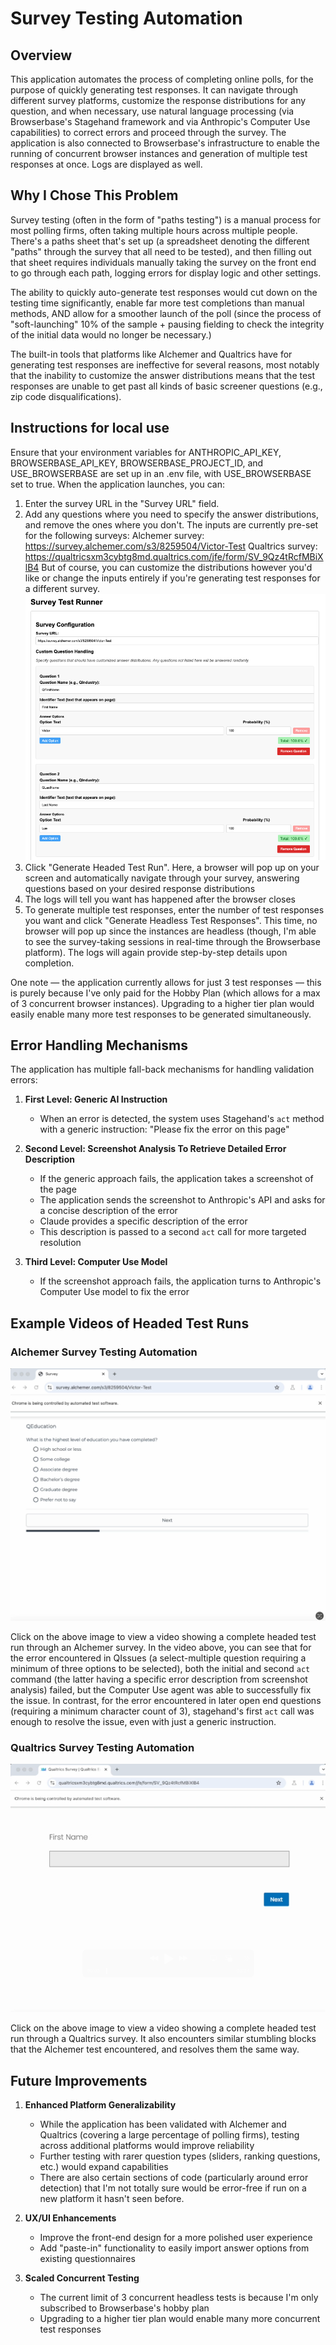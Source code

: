 # Survey Testing Automation

## Overview

This application automates the process of completing online polls, for the purpose of quickly generating test responses. It can navigate through different survey platforms, customize the response distributions for any question, and when necessary, use natural language processing (via Browserbase's Stagehand framework and via Anthropic's Computer Use capabilities) to correct errors and proceed through the survey. The application is also connected to Browserbase's infrastructure to enable the running of concurrent browser instances and generation of multiple test responses at once. Logs are displayed as well.


## Why I Chose This Problem

Survey testing (often in the form of "paths testing") is a manual process for most polling firms, often taking multiple hours across multiple people. There's a paths sheet that's set up (a spreadsheet denoting the different "paths" through the survey that all need to be tested), and then filling out that sheet requires individuals manually taking the survey on the front end to go through each path, logging errors for display logic and other settings.

The ability to quickly auto-generate test responses would cut down on the testing time significantly, enable far more test completions than manual methods, AND allow for a smoother launch of the poll (since the process of "soft-launching" 10% of the sample + pausing fielding to check the integrity of the initial data would no longer be necessary.)

The built-in tools that platforms like Alchemer and Qualtrics have for generating test responses are ineffective for several reasons, most notably that the inability to customize the answer distributions means that the test responses are unable to get past all kinds of basic screener questions (e.g., zip code disqualifications).

## Instructions for local use

Ensure that your environment variables for ANTHROPIC_API_KEY, BROWSERBASE_API_KEY, BROWSERBASE_PROJECT_ID, and USE_BROWSERBASE are set up in an .env file, with USE_BROWSERBASE set to true. When the application launches, you can:

1. Enter the survey URL in the "Survey URL" field.
2. Add any questions where you need to specify the answer distributions, and remove the ones where you don't. The inputs are currently pre-set for the following surveys:
Alchemer survey: https://survey.alchemer.com/s3/8259504/Victor-Test
Qualtrics survey: https://qualtricsxm3cybtg8md.qualtrics.com/jfe/form/SV_9Qz4tRcfMBiXlB4
But of course, you can customize the distributions however you'd like or change the inputs entirely if you're generating test responses for a different survey.
![Frontend display](images/frontend-screenshot.png)
3. Click "Generate Headed Test Run". Here, a browser will pop up on your screen and automatically navigate through your survey, answering questions based on your desired response distributions
4. The logs will tell you want has happened after the browser closes
5. To generate multiple test responses, enter the number of test responses you want and click "Generate Headless Test Responses". This time, no browser will pop up since the instances are headless (though, I'm able to see the survey-taking sessions in real-time through the Browserbase platform). The logs will again provide step-by-step details upon completion.

One note — the application currently allows for just 3 test responses — this is purely because I've only paid for the Hobby Plan (which allows for a max of 3 concurrent browser instances). Upgrading to a higher tier plan would easily enable many more test responses to be generated simultaneously.


## Error Handling Mechanisms

The application has multiple fall-back mechanisms for handling validation errors:

1. **First Level: Generic AI Instruction**
   - When an error is detected, the system uses Stagehand's `act` method with a generic instruction: "Please fix the error on this page"

2. **Second Level: Screenshot Analysis To Retrieve Detailed Error Description**
   - If the generic approach fails, the application takes a screenshot of the page
   - The application sends the screenshot to Anthropic's API and asks for a concise description of the error
   - Claude provides a specific description of the error
   - This description is passed to a second `act` call for more targeted resolution

3. **Third Level: Computer Use Model**
   - If the screenshot approach fails, the application turns to Anthropic's Computer Use model to fix the error

## Example Videos of Headed Test Runs

### Alchemer Survey Testing Automation

[![Alchemer Survey Automation Demo](images/alchemer-thumbnail.png)](https://drive.google.com/file/d/1tj2D8ISrI3e3dB_bFOXJlXwDqNK8-NVk/view?usp=sharing)

Click on the above image to view a video showing a complete headed test run through an Alchemer survey. In the video above, you can see that for the error encountered in QIssues (a select-multiple question requiring a minimum of three options to be selected), both the initial and second `act` command (the latter having a specific error description from screenshot analysis) failed, but the Computer Use agent was able to successfully fix the issue. In contrast, for the error encountered in later open end questions (requiring a minimum character count of 3), stagehand's first `act` call was enough to resolve the issue, even with just a generic instruction.

### Qualtrics Survey Testing Automation

[![Qualtrics Survey Automation Demo](images/qualtrics-thumbnail.png)](https://drive.google.com/file/d/1wSq8YxHaDt9rTQ3vOGq0o7nzbA2BeHcs/view?usp=sharing)

Click on the above image to view a video showing a complete headed test run through a Qualtrics survey. It also encounters similar stumbling blocks that the Alchemer test encountered, and resolves them the same way.


## Future Improvements

1. **Enhanced Platform Generalizability**
   - While the application has been validated with Alchemer and Qualtrics (covering a large percentage of polling firms), testing across additional platforms would improve reliability
   - Further testing with rarer question types (sliders, ranking questions, etc.) would expand capabilities
   -  There are also certain sections of code (particularly around error detection) that I'm not totally sure would be error-free if run on a new platform it hasn't seen before.

2. **UX/UI Enhancements**
   - Improve the front-end design for a more polished user experience
   - Add "paste-in" functionality to easily import answer options from existing questionnaires

3. **Scaled Concurrent Testing**
   - The current limit of 3 concurrent headless tests is because I'm only subscribed to Browserbase's hobby plan
   - Upgrading to a higher tier plan would enable many more concurrent test responses

